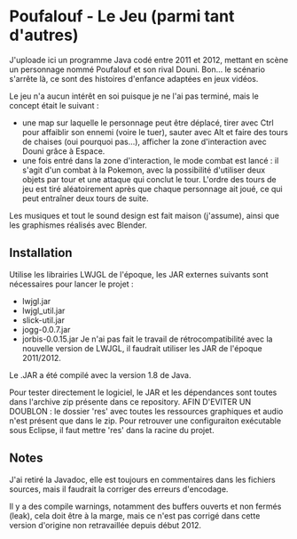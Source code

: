 # Poufalouf - Le Jeu (parmi tant d'autres) #

J'uploade ici un programme Java codé entre 2011 et 2012, mettant en scène un personnage nommé Poufalouf et son rival Douni.
Bon... le scénario s'arrête là, ce sont des histoires d'enfance adaptées en jeux vidéos.

Le jeu n'a aucun intérêt en soi puisque je ne l'ai pas terminé, mais le concept était le suivant :

- une map sur laquelle le personnage peut être déplacé, tirer avec Ctrl pour affaiblir son ennemi (voire le tuer),
sauter avec Alt et faire des tours de chaises (oui pourquoi pas...), afficher la zone d'interaction avec Douni grâce à Espace.
- une fois entré dans la zone d'interaction, le mode combat est lancé : il s'agit d'un combat à la Pokemon, avec la possibilité d'utiliser
deux objets par tour et une attaque qui conclut le tour. L'ordre des tours de jeu est tiré aléatoirement après que chaque personnage
ait joué, ce qui peut entraîner deux tours de suite.

Les musiques et tout le sound design est fait maison (j'assume), ainsi que les graphismes réalisés avec Blender.

## Installation ##

Utilise les librairies LWJGL de l'époque, les JAR externes suivants sont nécessaires pour lancer le projet :
- lwjgl.jar
- lwjgl_util.jar
- slick-util.jar
- jogg-0.0.7.jar
- jorbis-0.0.15.jar
Je n'ai pas fait le travail de rétrocompatibilité avec la nouvelle version de LWJGL, il faudrait utiliser les JAR de l'époque 2011/2012.

Le .JAR a été compilé avec la version 1.8 de Java.

Pour tester directement le logiciel, le JAR et les dépendances sont toutes dans l'archive zip présente dans ce repository.
AFIN D'EVITER UN DOUBLON : le dossier 'res' avec toutes les ressources graphiques et audio n'est présent que dans le zip.
Pour retrouver une configuraiton exécutable sous Eclipse, il faut mettre 'res' dans la racine du projet.

## Notes ##

J'ai retiré la Javadoc, elle est toujours en commentaires dans les fichiers sources, mais il faudrait la corriger des erreurs d'encodage.

Il y a des compile warnings, notamment des buffers ouverts et non fermés (leak), cela doit être à la marge, mais ce n'est pas corrigé
dans cette version d'origine non retravaillée depuis début 2012.
